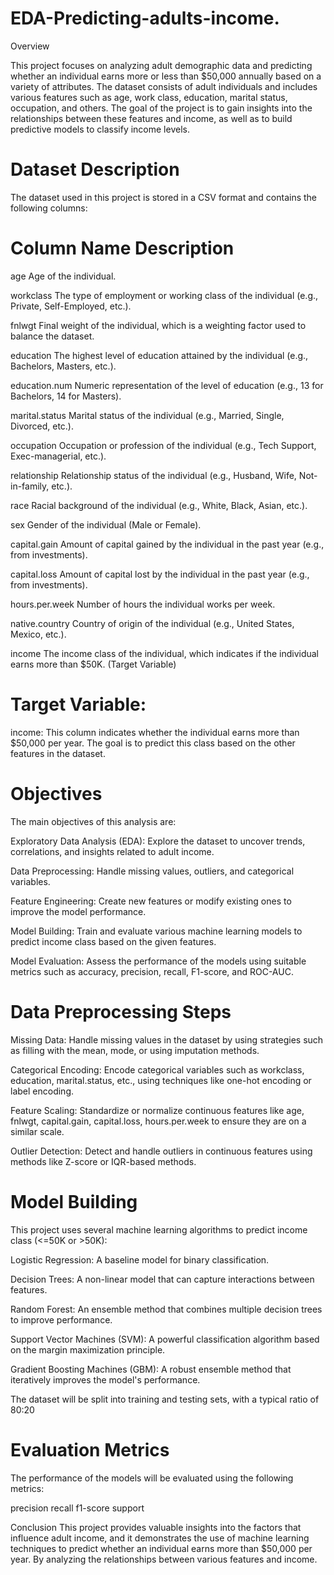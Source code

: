 # EDA-Predicting-adults-income.

Overview

This project focuses on analyzing adult demographic data and predicting whether an individual earns more or less than $50,000 annually based on a variety of attributes. The dataset consists of adult individuals and includes various features such as age, work class, education, marital status, occupation, and others. The goal of the project is to gain insights into the relationships between these features and income, as well as to build predictive models to classify income levels.

# Dataset Description

The dataset used in this project is stored in a CSV format and contains the following columns:

# Column Name	Description
age	Age of the individual.

workclass	The type of employment or working class of the individual (e.g., Private, Self-Employed, etc.).

fnlwgt	Final weight of the individual, which is a weighting factor used to balance the dataset.

education	The highest level of education attained by the individual (e.g., Bachelors, Masters, etc.).

education.num	Numeric representation of the level of education (e.g., 13 for Bachelors, 14 for Masters).

marital.status	Marital status of the individual (e.g., Married, Single, Divorced, etc.).

occupation	Occupation or profession of the individual (e.g., Tech Support, Exec-managerial, etc.).

relationship	Relationship status of the individual (e.g., Husband, Wife, Not-in-family, etc.).

race	Racial background of the individual (e.g., White, Black, Asian, etc.).

sex	Gender of the individual (Male or Female).

capital.gain	Amount of capital gained by the individual in the past year (e.g., from investments).

capital.loss	Amount of capital lost by the individual in the past year (e.g., from investments).

hours.per.week	Number of hours the individual works per week.

native.country	Country of origin of the individual (e.g., United States, Mexico, etc.).

income	The income class of the individual, which indicates if the individual earns more than $50K. (Target Variable)

# Target Variable:

income: This column indicates whether the individual earns more than $50,000 per year. The goal is to predict this class based on the other features in the dataset.

# Objectives

The main objectives of this analysis are:

Exploratory Data Analysis (EDA): Explore the dataset to uncover trends, correlations, and insights related to adult income.

Data Preprocessing: Handle missing values, outliers, and categorical variables.

 Feature Engineering: Create new features or modify existing ones to improve the model performance.

Model Building: Train and evaluate various machine learning models to predict income class based on the given features.

Model Evaluation: Assess the performance of the models using suitable metrics such as accuracy, precision, recall, F1-score, and ROC-AUC.

# Data Preprocessing Steps

Missing Data: Handle missing values in the dataset by using strategies such as filling with the mean, mode, or using imputation methods.

Categorical Encoding: Encode categorical variables such as workclass, education, marital.status, etc., using techniques like one-hot encoding or label encoding.

Feature Scaling: Standardize or normalize continuous features like age, fnlwgt, capital.gain, capital.loss, hours.per.week to ensure they are on a similar scale.

Outlier Detection: Detect and handle outliers in continuous features using methods like Z-score or IQR-based methods.

# Model Building
This project uses several machine learning algorithms to predict income class (<=50K or >50K):

Logistic Regression: A baseline model for binary classification.

Decision Trees: A non-linear model that can capture interactions between features.

Random Forest: An ensemble method that combines multiple decision trees to improve performance.

Support Vector Machines (SVM): A powerful classification algorithm based on the margin maximization principle.

Gradient Boosting Machines (GBM): A robust ensemble method that iteratively improves the model's performance.

The dataset will be split into training and testing sets, with a typical ratio of 80:20 

# Evaluation Metrics

The performance of the models will be evaluated using the following metrics:

precision    recall  f1-score   support


Conclusion
This project provides valuable insights into the factors that influence adult income, and it demonstrates the use of machine learning techniques to predict whether an individual earns more than $50,000 per year. By analyzing the relationships between various features and income.
